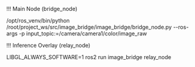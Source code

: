!!! Main Node (bridge_node)

/opt/ros_venv/bin/python /root/project_ws/src/image_bridge/image_bridge/bridge_node.py --ros-args -p input_topic:=/camera/camera1/color/image_raw

!!! Inference Overlay (relay_node)

LIBGL_ALWAYS_SOFTWARE=1 ros2 run image_bridge relay_node

